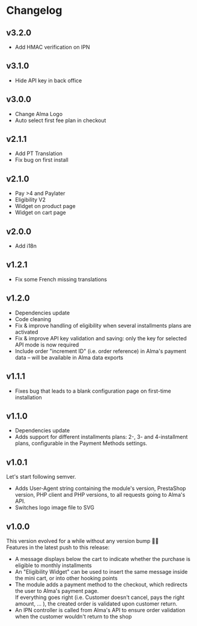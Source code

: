 Changelog
=========

v3.2.0
------

* Add HMAC verification on IPN


v3.1.0
------

* Hide API key in back office

v3.0.0
------

* Change Alma Logo
* Auto select first fee plan in checkout


v2.1.1
------

* Add PT Translation
* Fix bug on first install


v2.1.0
------

* Pay >4 and Paylater
* Eligibility V2
* Widget on product page
* Widget on cart page

v2.0.0
------

* Add i18n

v1.2.1
------

* Fix some French missing translations

v1.2.0
------

* Dependencies update
* Code cleaning
* Fix & improve handling of eligibility when several installments plans are activated
* Fix & improve API key validation and saving: only the key for selected API mode is now required
* Include order "increment ID" (i.e. order reference) in Alma's payment data – will be available in Alma data exports 

v1.1.1
------

* Fixes bug that leads to a blank configuration page on first-time installation

v1.1.0
------

* Dependencies update
* Adds support for different installments plans: 2-, 3- and 4-installment plans, configurable in the Payment Methods 
  settings.

v1.0.1
------

Let's start following semver.

* Adds User-Agent string containing the module's version, PrestaShop version, PHP client and PHP versions, to all 
requests going to Alma's API.
* Switches logo image file to SVG

v1.0.0
------

This version evolved for a while without any version bump 🤷‍♂️  
Features in the latest push to this release:

* A message displays below the cart to indicate whether the purchase is eligible to monthly installments
* An "Eligibility Widget" can be used to insert the same message inside the mini cart, or into other hooking points 
* The module adds a payment method to the checkout, which redirects the user to Alma's payment page.  
If everything goes right (i.e. Customer doesn't cancel, pays the right amount, ... ), the created order is validated
upon customer return.
* An IPN controller is called from Alma's API to ensure order validation when the customer wouldn't return to the shop
